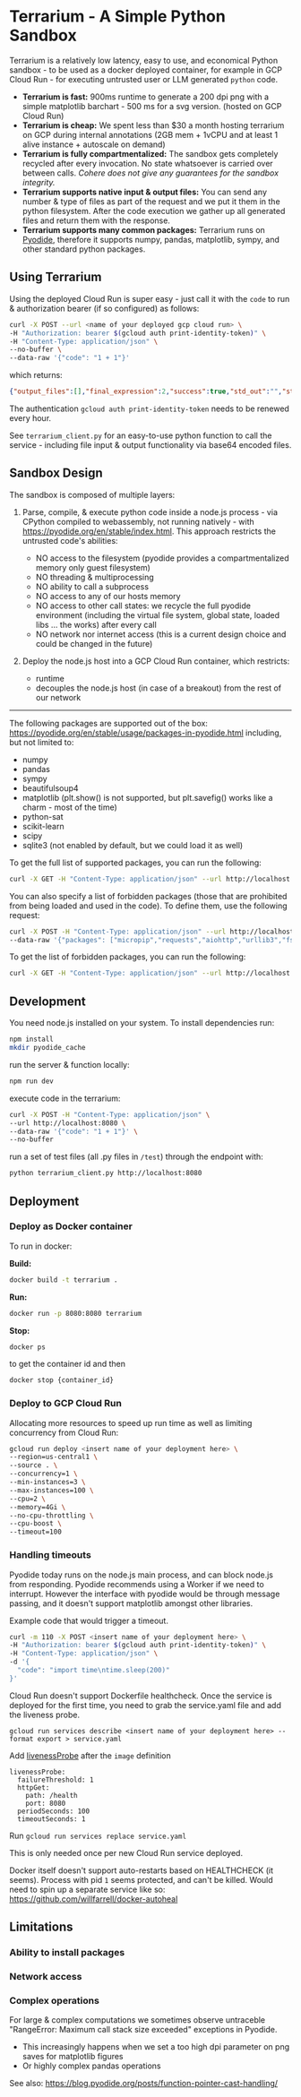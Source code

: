 # Terrarium - A Simple Python Sandbox

Terrarium is a relatively low latency, easy to use, and economical Python sandbox - to be used as a docker deployed container, for example in GCP Cloud Run - for executing untrusted user or LLM generated ``python`` code.

- **Terrarium is fast:** 900ms runtime to generate a 200 dpi png with a simple matplotlib barchart - 500 ms for a svg version. (hosted on GCP Cloud Run)
- **Terrarium is cheap:** We spent less than $30 a month hosting terrarium on GCP during internal annotations (2GB mem + 1vCPU and at least 1 alive instance + autoscale on demand) 
- **Terrarium is fully compartmentalized:** The sandbox gets completely recycled after every invocation. No state whatsoever is carried over between calls. *Cohere does not give any guarantees for the sandbox integrity.*
- **Terrarium supports native input & output files:** You can send any number & type of files as part of the request and we put it them in the python filesystem. After the code execution we gather up all generated files and return them with the response.
- **Terrarium supports many common packages:** Terrarium runs on [Pyodide](https://pyodide.org/en/stable/index.html), therefore it supports numpy, pandas, matplotlib, sympy, and other standard python packages.

## Using Terrarium

Using the deployed Cloud Run is super easy - just call it with the `code` to run & authorization bearer (if so configured) as follows:

```bash
curl -X POST --url <name of your deployed gcp cloud run> \
-H "Authorization: bearer $(gcloud auth print-identity-token)" \
-H "Content-Type: application/json" \
--no-buffer \
--data-raw '{"code": "1 + 1"}'
```

which returns:
```json
{"output_files":[],"final_expression":2,"success":true,"std_out":"","std_err":"","code_runtime":16}
```

The authentication `gcloud auth print-identity-token` needs to be renewed every hour.

See `terrarium_client.py` for an easy-to-use python function to call the service - including file input & output functionality via base64 encoded files.

## Sandbox Design

The sandbox is composed of multiple layers: 

1. Parse, compile, & execute python code inside a node.js process - via CPython compiled to webassembly, not running natively - with https://pyodide.org/en/stable/index.html. This approach restricts the untrusted code's abilities: 
    - NO access to the filesystem (pyodide provides a compartmentalized memory only guest filesystem)
    - NO threading & multiprocessing
    - NO ability to call a subprocess 
    - NO access to any of our hosts memory
    - NO access to other call states: we recycle the full pyodide environment (including the virtual file system, global state, loaded libs ... the works) after every call
    - NO network nor internet access (this is a current design choice and could be changed in the future)

2. Deploy the node.js host into a GCP Cloud Run container, which restricts:
    - runtime
    - decouples the node.js host (in case of a breakout) from the rest of our network

---

The following packages are supported out of the box:
https://pyodide.org/en/stable/usage/packages-in-pyodide.html including, but not limited to:

- numpy
- pandas
- sympy
- beautifulsoup4
- matplotlib (plt.show() is not supported, but plt.savefig() works like a charm - most of the time)
- python-sat
- scikit-learn
- scipy
- sqlite3 (not enabled by default, but we could load it as well)

To get the full list of supported packages, you can run the following:

```bash
curl -X GET -H "Content-Type: application/json" --url http://localhost:8080/available-packages
```

You can also specify a list of forbidden packages (those that are prohibited from being loaded and used in the code). To define them, use the following request:
```bash
curl -X POST -H "Content-Type: application/json" --url http://localhost:8080/forbidden-packages \
--data-raw '{"packages": ["micropip","requests","aiohttp","urllib3","fsspec","smart_open","pyodide-http"]}'
``` 
To get the list of forbidden packages, you can run the following:
```bash
curl -X GET -H "Content-Type: application/json" --url http://localhost:8080/forbidden-packages
```

## Development

You need node.js installed on your system. To install dependencies run:

```bash
npm install
mkdir pyodide_cache
```

run the server & function locally:
```bash
npm run dev
```

execute code in the terrarium:
```bash
curl -X POST -H "Content-Type: application/json" \
--url http://localhost:8080 \
--data-raw '{"code": "1 + 1"}' \
--no-buffer
```

run a set of test files (all .py files in ``/test``) through the endpoint with: 
```bash
python terrarium_client.py http://localhost:8080
```

## Deployment

### Deploy as Docker container

To run in docker:

**Build:**

```bash
docker build -t terrarium .
```

**Run:**
```bash
docker run -p 8080:8080 terrarium
```

**Stop:**
```bash
docker ps
```
to get the container id and then
```bash
docker stop {container_id}
```

### Deploy to GCP Cloud Run 

Allocating more resources to speed up run time as well as limiting concurrency from Cloud Run:

```bash
gcloud run deploy <insert name of your deployment here> \
--region=us-central1 \
--source . \
--concurrency=1 \
--min-instances=3 \
--max-instances=100 \
--cpu=2 \
--memory=4Gi \
--no-cpu-throttling \
--cpu-boost \
--timeout=100
```

### Handling timeouts
Pyodide today runs on the node.js main process, and can block node.js from responding. Pyodide recommends using a Worker if we need to interrupt. However the interface with pyodide would be through message passing, and it doesn't support matplotlib amongst other libraries.

Example code that would trigger a timeout.

```bash
curl -m 110 -X POST <insert name of your deployment here> \
-H "Authorization: bearer $(gcloud auth print-identity-token)" \
-H "Content-Type: application/json" \
-d '{
  "code": "import time\ntime.sleep(200)"
}'
```

Cloud Run doesn't support Dockerfile healthcheck. Once the service is deployed for the first time, you need to grab the service.yaml file and add the liveness probe.

`gcloud run services describe <insert name of your deployment here> --format export > service.yaml`

Add [livenessProbe](https://cloud.google.com/run/docs/configuring/healthchecks#yaml_3) after the `image` definition 

```
livenessProbe:
  failureThreshold: 1
  httpGet:
    path: /health
    port: 8080
  periodSeconds: 100
  timeoutSeconds: 1
```
Run `gcloud run services replace service.yaml `

This is only needed once per new Cloud Run service deployed.

Docker itself doesn't support auto-restarts based on HEALTHCHECK (it seems). Process with pid `1` seems protected, and can't be killed. Would need to spin up a separate service like so: https://github.com/willfarrell/docker-autoheal


## Limitations

### Ability to install packages



### Network access



### Complex operations

For large & complex computations we sometimes observe untraceble "RangeError: Maximum call stack size exceeded" exceptions in Pyodide.

- This increasingly happens when we set a too high dpi parameter on png saves for matplotlib figures
- Or highly complex pandas operations

See also: https://blog.pyodide.org/posts/function-pointer-cast-handling/